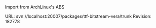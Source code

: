 Import from ArchLinux's ABS

URL: svn://localhost:20007/packages/ttf-bitstream-vera/trunk
Revision: 182778
